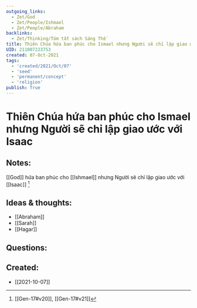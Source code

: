 ```yaml
---
outgoing_links:
  - Zet/God
  - Zet/People/Ishmael
  - Zet/People/Abraham
backlinks:
  - Zet/Thinking/Tóm tắt sách Sáng Thế
title: Thiên Chúa hứa ban phúc cho Ismael nhưng Người sẽ chỉ lập giao ước với Isaac
UID: 211007223753
created: 07-Oct-2021
tags:
  - 'created/2021/Oct/07'
  - 'seed'
  - 'permanent/concept'
  - 'religion'
publish: True
---
```

# Thiên Chúa hứa ban phúc cho Ismael nhưng Người sẽ chỉ lập giao ước với Isaac

## Notes:
[[God]] hứa ban phúc cho [[Ishmael]] nhưng Người sẽ chỉ lập giao ước với [[Isaac]] [^1]

## Ideas & thoughts:
- [[Abraham]]
- [[Sarah]]
- [[Hagar]]

## Questions:
[^1]:[[Gen-17#v20]], [[Gen-17#v21]]

## Created:
- [[2021-10-07]]
